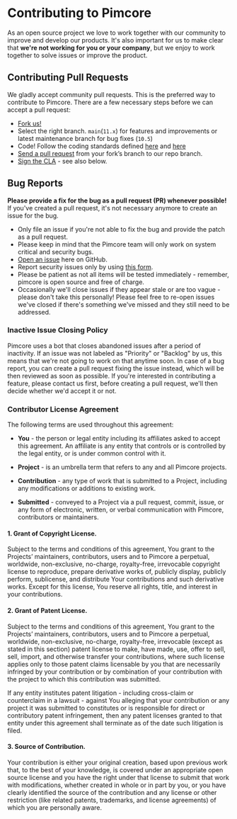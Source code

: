 # Contributing to Pimcore
As an open source project we love to work together with our community to improve and develop our products. 
It's also important for us to make clear that **we're not working for you or your company**, 
but we enjoy to work together to solve issues or improve the product. 

## Contributing Pull Requests
We gladly accept community pull requests. This is the preferred way to contribute to Pimcore. 
There are a few necessary steps before we can accept a pull request:

* [Fork us!](https://help.github.com/articles/fork-a-repo/)
* Select the right branch. `main`(`11.x`) for features and improvements or latest maintenance branch for bug fixes (`10.5`)
* Code! Follow the coding standards defined [here](https://github.com/pimcore/pimcore/blob/10.5/.php-cs-fixer.dist.php) and [here](https://github.com/pimcore/pimcore/blob/10.5/doc/Development_Documentation/19_Development_Tools_and_Details/29_Testing/02_Core_Tests.md#perform-phpstan-analysis)
* [Send a pull request](https://help.github.com/articles/using-pull-requests/) from your fork’s branch to our repo branch.
* [Sign the CLA](https://cla-assistant.io/pimcore/pimcore) - see also below.


## Bug Reports
**Please provide a fix for the bug as a pull request (PR) whenever possible!**  
If you've created a pull request, it's not necessary anymore to create an issue for the bug. 

* Only file an issue if you're not able to fix the bug and provide the patch as a pull request.
* Please keep in mind that the Pimcore team will only work on system critical and security bugs. 
* [Open an issue](https://github.com/pimcore/pimcore/issues) here on GitHub.
* Report security issues only by using [this form](https://pimcorehq.wufoo.com/forms/pimcore-security-report/). 
* Please be patient as not all items will be tested immediately - remember, pimcore is open source and free of charge. 
* Occasionally we'll close issues if they appear stale or are too vague - please don't take this personally! 
Please feel free to re-open issues we've closed if there's something we've missed and they still need to be addressed.

### Inactive Issue Closing Policy
Pimcore uses a bot that closes abandoned issues after a period of inactivity.
If an issue was not labeled as "Priority" or "Backlog" by us, 
this means that we're not going to work on that anytime soon.
In case of a bug report, you can create a pull request fixing the issue instead,
which will be then reviewed as soon as possible.
If you're interested in contributing a feature, please contact us first,
before creating a pull request, we'll then decide whether we'd accept it or not.

### Contributor License Agreement
The following terms are used throughout this agreement:

* **You** - the person or legal entity including its affiliates asked to accept this agreement. An affiliate is any 
entity that controls or is controlled by the legal entity, or is under common control with it.

* **Project** - is an umbrella term that refers to any and all Pimcore projects.

* **Contribution** - any type of work that is submitted to a Project, including any modifications or additions to 
existing work.

* **Submitted** - conveyed to a Project via a pull request, commit, issue, or any form of electronic, written, or 
verbal communication with Pimcore, contributors or maintainers.

#### 1. Grant of Copyright License.
Subject to the terms and conditions of this agreement, You grant to the Projects’ maintainers, contributors, users and 
to Pimcore a perpetual, worldwide, non-exclusive, no-charge, royalty-free, irrevocable copyright license to reproduce, 
prepare derivative works of, publicly display, publicly perform, sublicense, and distribute Your contributions and such 
derivative works. Except for this license, You reserve all rights, title, and interest in your contributions.

#### 2. Grant of Patent License.
Subject to the terms and conditions of this agreement, You grant to the Projects’ maintainers, contributors, users and 
to Pimcore a perpetual, worldwide, non-exclusive, no-charge, royalty-free, irrevocable (except as stated in this section) 
patent license to make, have made, use, offer to sell, sell, import, and otherwise transfer your contributions, where 
such license applies only to those patent claims licensable by you that are necessarily infringed by your contribution 
or by combination of your contribution with the project to which this contribution was submitted. 

If any entity institutes patent litigation - including cross-claim or counterclaim in a lawsuit - against You alleging 
that your contribution or any project it was submitted to constitutes or is responsible for direct or contributory 
patent infringement, then any patent licenses granted to that entity under this agreement shall terminate as of the 
date such litigation is filed.

#### 3. Source of Contribution.
Your contribution is either your original creation, based upon previous work that, to the best of your knowledge, is 
covered under an appropriate open source license and you have the right under that license to submit that work with 
modifications, whether created in whole or in part by you, or you have clearly identified the source of the contribution 
and any license or other restriction (like related patents, trademarks, and license agreements) of which you are 
personally aware.
